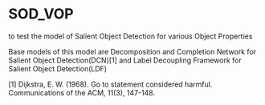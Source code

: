 # SOD_VOP
to test the model of Salient Object Detection for various Object Properties

Base models of this model are Decomposition and Completion Network for Salient Object Detection(DCN)<a id="1">[1]</a> and Label Decoupling Framework for Salient Object Detection(LDF) 


[1] Dijkstra, E. W. (1968). Go to statement considered harmful. Communications of the ACM, 11(3), 147-148.
